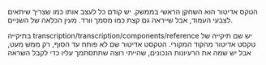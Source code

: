 הטקס אדיטור הוא השחקן הראשי בממשק. 
 יש קודם כל לעצב אותו כמו שצריך 
 שיתאים לצבעי העמוד, אבל שייראה גם קצת כמו מסמך וורד. 
 מעין הכלאה של השניים. 


 בתיקייה transcription/transcription/components/reference
 יש שם תיקייה של טקסט אדיטור מהקוד המקורי. 
 הטקסט אדיטור שם לא פותח עד הסוף, 
 רק ממש מעט, אבל יש שמה את הרעיונות הנכונים, שהייתי
 רוצה שתתסתמך עליו כדי לקבל השראה 